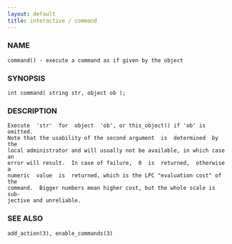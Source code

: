 ```yaml
---
layout: default
title: interactive / command
---
```


### NAME

    command() - execute a command as if given by the object

### SYNOPSIS

    int command( string str, object ob );

### DESCRIPTION

    Execute  'str'  for  object  'ob', or this_object() if 'ob' is omitted.
    Note that the usability of the second argument  is  determined  by  the
    local administrator and will usually not be available, in which case an
    error will result.  In case of failure,  0  is  returned,  otherwise  a
    numeric  value  is  returned, which is the LPC "evaluation cost" of the
    command.  Bigger numbers mean higher cost, but the whole scale is  sub‐
    jective and unreliable.

### SEE ALSO

    add_action(3), enable_commands(3)
